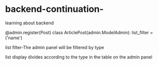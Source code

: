 # backend-continuation-
learning about backend

@admin.register(Post)
class ArticlePost(admin.ModelAdmin):
list_filter = ('name')

list filter-The admin panel will be filtered by type

list display divides according to the type in the table on the admin panel 
